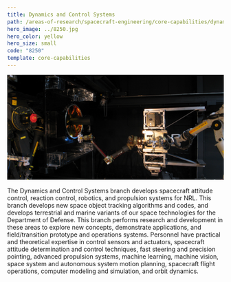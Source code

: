 ```yaml
---
title: Dynamics and Control Systems
path: /areas-of-research/spacecraft-engineering/core-capabilities/dynamics-control-systems
hero_image: ../8250.jpg
hero_color: yellow
hero_size: small
code: "8250"
template: core-capabilities
---
```

![Robotics at Work](8230.jpg)

The Dynamics and Control Systems branch develops spacecraft attitude control, reaction control, robotics, and propulsion systems for NRL. This branch develops new space object tracking algorithms and codes, and develops terrestrial and marine variants of our space technologies for the Department of Defense. This branch performs research and development in these areas to explore new concepts, demonstrate applications, and field/transition prototype and operations systems. Personnel have practical and theoretical expertise in control sensors and actuators, spacecraft attitude determination and control techniques, fast steering and precision pointing, advanced propulsion systems, machine learning, machine vision, space system and autonomous system motion planning, spacecraft flight operations, computer modeling and simulation, and orbit dynamics. 